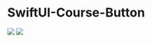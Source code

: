 # SwiftUI-Course-Button
<image src="https://github.com/j3v1t0/SwiftUI-Course-Button/blob/main/Simulator%20Screenshot%20-%20iPhone%2015%20Pro%20-%202023-09-24%20at%2014.45.43.png)https://github.com/j3v1t0/SwiftUI-Course-Button/blob/main/Simulator%20Screenshot%20-%20iPhone%2015%20Pro%20-%202023-09-24%20at%2014.45.43.png">
<image src="https://github.com/j3v1t0/SwiftUI-Course-Button/blob/main/Simulator%20Screenshot%20-%20iPhone%2015%20Pro%20-%202023-09-24%20at%2014.45.57.png)https://github.com/j3v1t0/SwiftUI-Course-Button/blob/main/Simulator%20Screenshot%20-%20iPhone%2015%20Pro%20-%202023-09-24%20at%2014.45.57.png">
